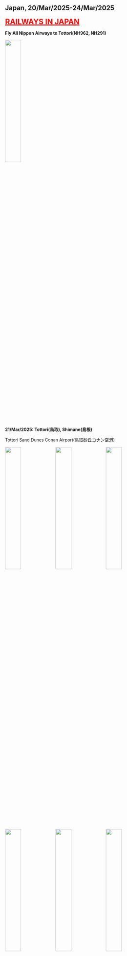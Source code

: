 ## Japan, 20/Mar/2025-24/Mar/2025

**[<font color=red size=5><u>RAILWAYS IN JAPAN</u></font>](https://wqgcx.github.io/transport/20250320JP/JR/)**

**Fly All Nippon Airways to Tottori(NH962, NH291)**

<img src="../20250320JP_photos/IMG_7812.jpeg" width="32%">

**21/Mar/2025: Tottori(鳥取), Shimane(島根)**

Tottori Sand Dunes Conan Airport(鳥取砂丘コナン空港)

<img src="../20250320JP_photos/IMG_7815.jpeg" width="32%">
<img src="../20250320JP_photos/IMG_7816.jpeg" width="32%">
<img src="../20250320JP_photos/IMG_7817.jpeg" width="32%">
<img src="../20250320JP_photos/IMG_7818.jpeg" width="32%">
<img src="../20250320JP_photos/IMG_7819.jpeg" width="32%">
<img src="../20250320JP_photos/IMG_7820.jpeg" width="32%">
<img src="../20250320JP_photos/IMG_7821.jpeg" width="32%">
<img src="../20250320JP_photos/IMG_7822.jpeg" width="32%">

Tottori Sand Dunes(鳥取砂丘)

<img src="../20250320JP_photos/IMG_7827.jpeg" width="32%">
<img src="../20250320JP_photos/IMG_7831.jpeg" width="32%">
<img src="../20250320JP_photos/IMG_7832.jpeg" width="32%">
<img src="../20250320JP_photos/IMG_7833.jpeg" width="32%">
<img src="../20250320JP_photos/IMG_7834.jpeg" width="32%">
<img src="../20250320JP_photos/IMG_7835.jpeg" width="32%">

Tottori Castle Ruins(鳥取城跡)

<img src="../20250320JP_photos/IMG_7839.jpeg" width="32%">
<img src="../20250320JP_photos/IMG_7842.jpeg" width="32%">
<img src="../20250320JP_photos/IMG_7844.jpeg" width="32%">
<img src="../20250320JP_photos/IMG_7845.jpeg" width="32%">
<img src="../20250320JP_photos/IMG_7846.jpeg" width="32%">
<img src="../20250320JP_photos/IMG_7848.jpeg" width="32%">

Hakuto Shrine and Hakuto Coast(白兎神社, 白兎海岸)

<img src="../20250320JP_photos/IMG_7866.jpeg" width="32%">
<img src="../20250320JP_photos/IMG_7862.jpeg" width="32%">
<img src="../20250320JP_photos/IMG_7861.jpeg" width="32%">
<img src="../20250320JP_photos/IMG_7860.jpeg" width="32%">
<img src="../20250320JP_photos/IMG_7855.jpeg" width="32%">
<img src="../20250320JP_photos/IMG_7856.jpeg" width="32%">
<img src="../20250320JP_photos/IMG_7853.jpeg" width="32%">
<img src="../20250320JP_photos/IMG_7863.jpeg" width="32%">
<img src="../20250320JP_photos/IMG_7864.jpeg" width="32%">

Lake Shinji(宍道湖)

<img src="../20250320JP_photos/IMG_7874.jpeg" width="32%">
<img src="../20250320JP_photos/IMG_7872.jpeg" width="32%">
<img src="../20250320JP_photos/IMG_7873.jpeg" width="32%">
<img src="../20250320JP_photos/IMG_7875.jpeg" width="32%">
<img src="../20250320JP_photos/IMG_7877.jpeg" width="32%">

Japanese-Style Dinner

<img src="../20250320JP_photos/IMG_7881.jpeg" width="32%">

Matsue Castle(松江城)

<img src="../20250320JP_photos/IMG_7883.jpeg" width="32%">
<img src="../20250320JP_photos/IMG_7884.jpeg" width="32%">

**22/Mar/2025: Shimane(島根), Tottori(鳥取)**

Izumo Oyashiro Shrine(出雲大社)

<img src="../20250320JP_photos/IMG_7891.jpeg" width="32%">
<img src="../20250320JP_photos/IMG_7908.jpeg" width="32%">
<img src="../20250320JP_photos/IMG_7892.jpeg" width="32%">
<img src="../20250320JP_photos/IMG_7893.jpeg" width="32%">
<img src="../20250320JP_photos/IMG_7894.jpeg" width="32%">
<img src="../20250320JP_photos/IMG_7898.jpeg" width="32%">
<img src="../20250320JP_photos/IMG_7899.jpeg" width="32%">
<img src="../20250320JP_photos/IMG_7902.jpeg" width="32%">
<img src="../20250320JP_photos/IMG_7901.jpeg" width="32%">

Inasa Beach(稲佐の浜)

<img src="../20250320JP_photos/IMG_7906.jpeg" width="32%">
<img src="../20250320JP_photos/IMG_7905.jpeg" width="32%">
<img src="../20250320JP_photos/IMG_7904.jpeg" width="32%">

Momotaro at Yonago Station(米子駅の桃太郎)

<img src="../20250320JP_photos/IMG_7915.jpeg" width="32%">
<img src="../20250320JP_photos/IMG_7916.jpeg" width="32%">
<img src="../20250320JP_photos/IMG_7917.jpeg" width="32%">

Momotaro-Painting Train(桃太郎塗装電車)

<img src="../20250320JP_photos/IMG_7918.jpeg" width="32%">
<img src="../20250320JP_photos/IMG_7945.jpeg" width="32%">

Mizuki Shigeru Road(水木しげるロード)

<img src="../20250320JP_photos/IMG_7919.jpeg" width="32%">
<img src="../20250320JP_photos/IMG_7920.jpeg" width="32%">
<img src="../20250320JP_photos/IMG_7921.jpeg" width="32%">
<img src="../20250320JP_photos/IMG_7922.jpeg" width="32%">
<img src="../20250320JP_photos/IMG_7924.jpeg" width="32%">
<img src="../20250320JP_photos/IMG_7926.jpeg" width="32%">
<img src="../20250320JP_photos/IMG_7937.jpeg" width="32%">
<img src="../20250320JP_photos/IMG_7938.jpeg" width="32%">
<img src="../20250320JP_photos/IMG_7939.jpeg" width="32%">
<img src="../20250320JP_photos/IMG_7940.jpeg" width="32%">
<img src="../20250320JP_photos/IMG_7942.jpeg" width="32%">
<img src="../20250320JP_photos/IMG_7943.jpeg" width="32%">

Youkai Shrine(妖怪神社)

<img src="../20250320JP_photos/IMG_7928.jpeg" width="32%">
<img src="../20250320JP_photos/IMG_7929.jpeg" width="32%">
<img src="../20250320JP_photos/IMG_7941.jpeg" width="32%">

Mizuki Shigeru Museum(水木しげる記念館)

<img src="../20250320JP_photos/IMG_7930.jpeg" width="32%">
<img src="../20250320JP_photos/IMG_7931.jpeg" width="32%">
<img src="../20250320JP_photos/IMG_7932.jpeg" width="32%">
<img src="../20250320JP_photos/IMG_7933.jpeg" width="32%">
<img src="../20250320JP_photos/IMG_7934.jpeg" width="32%">
<img src="../20250320JP_photos/IMG_7935.jpeg" width="32%">
<img src="../20250320JP_photos/IMG_7936.jpeg" width="32%">

**Click [here](https://wqgcx.github.io/transport/) to go back.**
